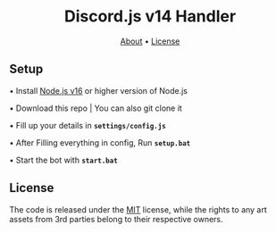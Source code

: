 <h1 align="center">Discord.js v14 Handler</h1>

<p align="center">
  <a href="#about">About</a>
  •
  <a href="#license">License</a>
  <br>
</p>

## Setup

•  Install [Node.js v16](https://nodejs.org/en/) or higher version of Node.js

•  Download this repo | You can also git clone it

•  Fill up your details in **`settings/config.js`**

•  After Filling everything in config, Run **`setup.bat`** 

•  Start the bot with **`start.bat`** 


## License

The code is released under the [MIT](https://github.com/ItsShaded/Discord.js-v14-Handler/blob/main/LICENSE)
license, while the rights to any art assets from 3rd parties belong to
their respective owners.

